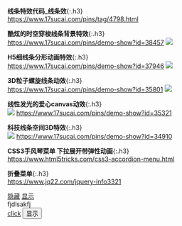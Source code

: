 **线条特效代码_线条效**{:.h3}<br>
https://www.17sucai.com/pins/tag/4798.html

**酷炫的时空穿梭线条背景特效**{:.h3}<br>
https://www.17sucai.com/pins/demo-show?id=38457
![](http://img.17sucai.com/upload/1097306/2020-11-13/19d902d66cae15ce985c910041a25680.jpg?x-oss-process=style/thumb)

**H5细线条分形动画特效**{:.h3}<br>
https://www.17sucai.com/pins/demo-show?id=37946
![](http://img.17sucai.com/upload/1424582/2020-08-29/2dfd90c02ef98c3029d56ba6650ad5ad.jpg?x-oss-process=style/thumb)

**3D粒子螺旋线条动效**{:.h3}<br>
https://www.17sucai.com/pins/demo-show?id=35801
![](http://img.17sucai.com/upload/1424582/2019-11-27/7d5eb6121c3ff5e40b8d959cce373396.jpg?x-oss-process=style/thumb)

**线性发光的爱心canvas动效**{:.h3}<br>
![](http://img.17sucai.com/upload/776331/2019-10-04/33ba841e12291eca226e0d61225485f5.jpg?x-oss-process=style/thumb)
https://www.17sucai.com/pins/demo-show?id=35321

**科技线条空间3D特效**{:.h3}<br>
![](http://img.17sucai.com/upload/1750631/2019-09-01/be1d89adfd22d8c26e2d175fd87957db.jpg?x-oss-process=style/thumb)
https://www.17sucai.com/pins/demo-show?id=34910

**CSS3手风琴菜单 下拉展开带弹性动画**{:.h3}<br>
https://www.html5tricks.com/css3-accordion-menu.html

**折叠菜单**{:.h3}<br>
https://www.jq22.com/jquery-info3321

<div><a
href="#"
onclick="document.getElementById('a').style.display='none';">隐藏</a>
<a
href="#"
onclick="document.getElementById('a').style.display='';">显示</a></div>
<div
id="a">fjdlsakfj</div>

<html><title>index</title><head><script>  </script> </head><body ><a href="#" onclick="document.getElementById('oDiv').style.display='block'">click</a><div id="oDiv" style="display:none"> this is a herf</div></body></html>

<html><body><script>function show(){document.getElementById("div").style.display="";//alert(document.getElementById("div").style.display)}function hidden(){document.getElementById("div").style.display="none";//alert(document.getElementById("div").style.display)}</script><BODY><input name="name" type="button" onClick="show();" value="显示"><div id="div" style="display: none" onMouseout="hidden();">show it</div></BODY></HTML>
